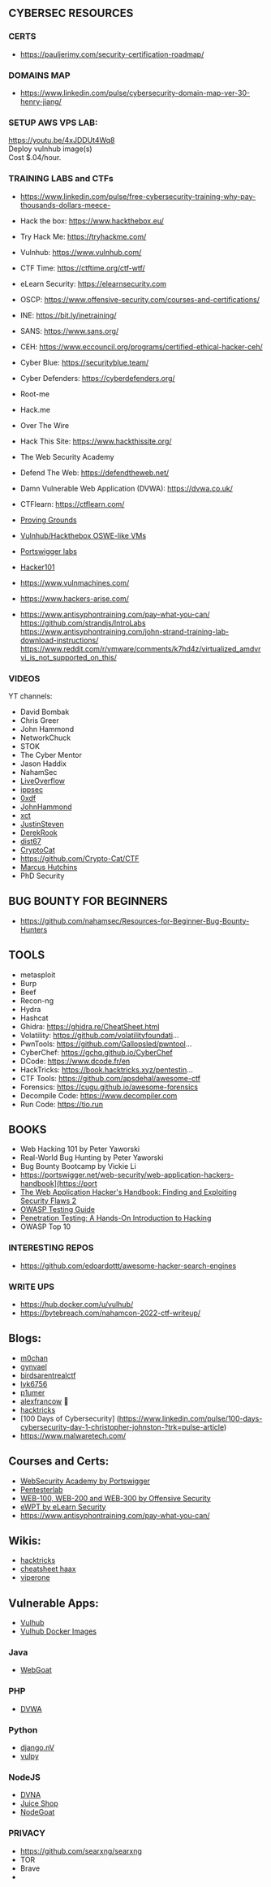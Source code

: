 ## CYBERSEC RESOURCES  

### CERTS
- https://pauljerimy.com/security-certification-roadmap/


### DOMAINS MAP
- https://www.linkedin.com/pulse/cybersecurity-domain-map-ver-30-henry-jiang/



### SETUP AWS VPS LAB:
https://youtu.be/4xJDDUt4Wq8   
Deploy vulnhub image(s)  
Cost $.04/hour. 



### TRAINING LABS and CTFs
- https://www.linkedin.com/pulse/free-cybersecurity-training-why-pay-thousands-dollars-meece-
- Hack the box: https://www.hackthebox.eu/  
- Try Hack Me: https://tryhackme.com/  
- Vulnhub: https://www.vulnhub.com/  
- CTF Time: https://ctftime.org/ctf-wtf/  
- eLearn Security: https://elearnsecurity.com   
- OSCP: https://www.offensive-security.com/courses-and-certifications/  
- INE: https://bit.ly/inetraining/  
- SANS: https://www.sans.org/  
- CEH: https://www.eccouncil.org/programs/certified-ethical-hacker-ceh/  
- Cyber Blue: https://securityblue.team/  
- Cyber Defenders: https://cyberdefenders.org/  

- Root-me
- Hack.me
- Over The Wire
- Hack This Site: https://www.hackthissite.org/  
- The Web Security Academy
- Defend The Web: https://defendtheweb.net/  
- Damn Vulnerable Web Application (DVWA): https://dvwa.co.uk/  
- CTFlearn: https://ctflearn.com/  
- [Proving Grounds](https://www.offensive-security.com/labs/)
- [Vulnhub/Hackthebox OSWE-like VMs](https://docs.google.com/spreadsheets/d/1dwSMIAPIam0PuRBkCiDI88pU3yzrqqHkDtBngUHNCw8/htmlview#)
- [Portswigger labs](https://portswigger.net/web-security/all-labs)
- [Hacker101](https://www.hacker101.com)
- https://www.vulnmachines.com/
- https://www.hackers-arise.com/
- https://www.antisyphontraining.com/pay-what-you-can/
https://github.com/strandjs/IntroLabs
https://www.antisyphontraining.com/john-strand-training-lab-download-instructions/
https://www.reddit.com/r/vmware/comments/k7hd4z/virtualized_amdvrvi_is_not_supported_on_this/

### VIDEOS
YT channels:
- David Bombak
- Chris Greer
- John Hammond
- NetworkChuck
- STOK
- The Cyber Mentor
- Jason Haddix
- NahamSec
- [LiveOverflow](https://www.youtube.com/c/LiveOverflow)
- [ippsec](https://www.youtube.com/c/ippsec)
- [0xdf](https://www.youtube.com/c/0xdf0xdf)
- [JohnHammond](https://www.youtube.com/c/JohnHammond010)
- [xct](https://www.youtube.com/c/xct_de)
- [JustinSteven](https://www.youtube.com/c/JustinSteven)
- [DerekRook](https://www.youtube.com/c/DerekRook)
- [dist67](https://www.youtube.com/user/dist67)
- [CryptoCat](https://www.youtube.com/c/CryptoCat23)
- https://github.com/Crypto-Cat/CTF
- [Marcus Hutchins](https://www.youtube.com/c/MalwareTechBlog)
- PhD Security


## BUG BOUNTY FOR BEGINNERS
* https://github.com/nahamsec/Resources-for-Beginner-Bug-Bounty-Hunters



## TOOLS
* metasploit
* Burp
* Beef
* Recon-ng
* Hydra
* Hashcat
* Ghidra: https://ghidra.re/CheatSheet.html
* Volatility: https://github.com/volatilityfoundati...
* PwnTools: https://github.com/Gallopsled/pwntool...
* CyberChef: https://gchq.github.io/CyberChef
* DCode: https://www.dcode.fr/en
* HackTricks: https://book.hacktricks.xyz/pentestin...
* CTF Tools: https://github.com/apsdehal/awesome-ctf
* Forensics: https://cugu.github.io/awesome-forensics
* Decompile Code: https://www.decompiler.com
* Run Code: https://tio.run



## BOOKS
- Web Hacking 101 by Peter Yaworski
- Real-World Bug Hunting by Peter Yaworski
- Bug Bounty Bootcamp by Vickie Li
- https://portswigger.net/web-security/web-application-hackers-handbook](https://port
- [The Web Application Hacker's Handbook: Finding and Exploiting Security Flaws 2](https://www.amazon.com/gp/product/1118026470/ref=as_li_tl?ie=UTF8&camp=1789&creative=9325&creativeASIN=1118026470&linkCode=as2&tag=bugcrowd-20&linkId=9f9c5e3f51e50ea7092a21a04aec184f/)
- [OWASP Testing Guide](https://owasp.org/www-project-web-security-testing-guide/)
- [Penetration Testing: A Hands-On Introduction to Hacking](https://www.amazon.com/gp/product/1593275641/ref=as_li_tl?ie=UTF8&tag=bugcrowd-20&camp=1789&creative=9325&linkCode=as2&creativeASIN=1593275641&linkId=e107661e1fd700bdd12616a60ba6e06f)
- OWASP Top 10



### INTERESTING REPOS
- https://github.com/edoardottt/awesome-hacker-search-engines


###  WRITE UPS
- https://hub.docker.com/u/vulhub/
- https://bytebreach.com/nahamcon-2022-ctf-writeup/


## Blogs:
- [m0chan](https://m0chan.github.io/)
- [gynvael](https://gynvael.coldwind.pl/?blog=1)
- [birdsarentrealctf](https://birdsarentrealctf.dev/)
- [lyk6756](https://lyk6756.github.io/)
- [p1umer](https://p1umer.github.io/)
- [alexfrancow](https://alexfrancow.github.io/) 🤪
- [hacktricks](https://book.hacktricks.xyz/welcome/readme)
- [100 Days of Cybersecurity] (https://www.linkedin.com/pulse/100-days-cybersecurity-day-1-christopher-johnston-?trk=pulse-article)
- https://www.malwaretech.com/

## Courses and Certs:
- [WebSecurity Academy by Portswigger](https://portswigger.net/web-security)
- [Pentesterlab](https://pentesterlab.com/)
- [WEB-100, WEB-200 and WEB-300 by Offensive Security](https://www.offensive-security.com/courses-and-certifications/)
- [eWPT by eLearn Security](https://elearnsecurity.com/product/ewpt-certification/)
- https://www.antisyphontraining.com/pay-what-you-can/

## Wikis:
- [hacktricks](https://book.hacktricks.xyz)
- [cheatsheet haax](https://cheatsheet.haax.fr/web-pentest/)
- [viperone](https://viperone.gitbook.io/pentest-everything/)


## Vulnerable Apps:
- [Vulhub](https://github.com/vulhub/vulhub)
- [Vulhub Docker Images](https://hub.docker.com/u/vulhub/)




### Java
- [WebGoat](https://github.com/WebGoat/WebGoat)

### PHP
- [DVWA](https://dvwa.co.uk/)

### Python
- [django.nV](https://github.com/nVisium/django.nV)
- [vulpy](https://github.com/fportantier/vulpy)

### NodeJS
- [DVNA](https://github.com/appsecco/dvna)
- [Juice Shop](https://github.com/juice-shop/juice-shop-ctf)
- [NodeGoat](https://github.com/OWASP/NodeGoat)



### PRIVACY
- https://github.com/searxng/searxng
- TOR
- Brave
- 


